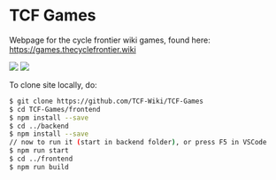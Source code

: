 # TCF Games

Webpage for the cycle frontier wiki games, found here: https://games.thecyclefrontier.wiki

[![](https://img.shields.io/static/v1?label=Donate%20Ko-fi&message=%E2%9D%A4&logo=KoFi&color=%23fe8e86)](https://ko-fi.com/tcfwiki)
[![](https://img.shields.io/static/v1?label=Donate%20GitHub&message=%E2%9D%A4&logo=GitHub&color=%23fe8e86)](https://github.com/sponsors/tcf-wiki)

To clone site locally, do:

```sh
$ git clone https://github.com/TCF-Wiki/TCF-Games
$ cd TCF-Games/frontend
$ npm install --save
$ cd ../backend 
$ npm install --save
// now to run it (start in backend folder), or press F5 in VSCode
$ npm run start
$ cd ../frontend
$ npm run build
```

